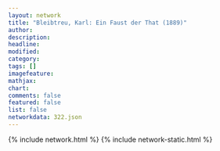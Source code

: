 ```yaml
---
layout: network
title: "Bleibtreu, Karl: Ein Faust der That (1889)"
author:
description:
headline:
modified:
category:
tags: []
imagefeature: 
mathjax: 
chart: 
comments: false
featured: false
list: false
networkdata: 322.json
---
```

{% include network.html %}
{% include network-static.html %}
